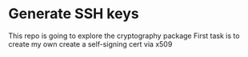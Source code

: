 # Generate SSH keys

This repo is going to explore the cryptography package
First task is to create my own create a self-signing cert via x509
